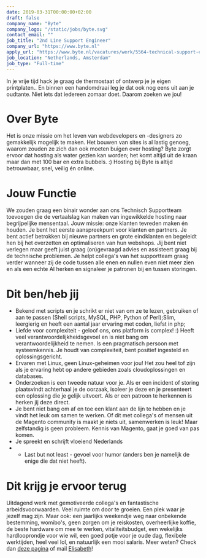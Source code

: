 ```yaml
---
date: 2019-03-31T00:00:00+02:00
draft: false
company_name: "Byte"
company_logo: "/static/jobs/byte.svg"
contact_email: ""
job_title: "2nd Line Support Engineer"
company_url: "https://www.byte.nl"
apply_url: "https://www.byte.nl/vacatures/werk/5564-technical-support-engineer"
job_location: "Netherlands, Amsterdam"
job_type: "Full-time"
---
```


In je vrije tijd hack je graag de thermostaat of ontwerp je je eigen printplaten.. En binnen een handomdraai leg je dat ook nog eens uit aan je oudtante. Niet iets dat iedereen zomaar doet. Daarom zoeken we jou!  


# Over Byte
Het is onze missie om het leven van webdevelopers en -designers zo gemakkelijk mogelijk te maken. Het bouwen van sites is al lastig genoeg, waarom zouden ze zich dan ook moeten buigen over hosting? Byte zorgt ervoor dat hosting als water gezien kan worden; het komt altijd uit de kraan maar dan met 100 bar en extra bubbels. :) Hosting bij Byte is altijd betrouwbaar, snel, veilig én online.

# Jouw Functie
We zouden graag een binair wonder aan ons Technisch Supportteam toevoegen die de vertaalslag kan maken van ingewikkelde hosting naar begrijpelijke mensentaal. Jouw missie: onze klanten tevreden maken én houden. Je bent het eerste aanspreekpunt voor klanten en partners. Je bent actief betrokken bij nieuwe partners en grote eindklanten en begeleidt hen bij het overzetten en optimaliseren van hun webshops. Jij bent niet verlegen maar geeft juist graag  (on)gevraagd advies en assisteert graag bij de technische problemen. Je helpt collega's van het supportteam graag verder wanneer zij de code tussen alle enen en nullen even niet meer zien en als een echte AI herken en signaleer je patronen bij en tussen storingen.

# Dit ben/heb jij
* Bekend met scripts en je schrikt er niet van om ze te lezen, gebruiken of aan te passen (Shell scripts, MySQL, PHP, Python of Perl);Slim, leergierig en heeft een aantal jaar ervaring met coden, liefst in php;
* Liefde voor complexiteit - geloof ons, ons platform is complex! :) Heeft veel verantwoordelijkheidsgevoel en is niet bang om verantwoordelijkheid te nemen. Is een pragmatisch persoon met systeemkennis. Je houdt van complexiteit, bent positief ingesteld en oplossingsgericht.
* Ervaren met Linux, geen Linux-geheimen voor jou! Het zou heel tof zijn als je ervaring hebt op andere gebieden zoals cloudoplossingen en databases.
* Onderzoeken is een tweede natuur voor je. Als er een incident of storing plaatsvindt achterhaal je de oorzaak, isoleer je deze en je presenteert een oplossing die je gelijk uitvoert. Als er een patroon te herkennen is herken jij deze direct.
* Je bent niet bang om af en toe een klant aan de lijn te hebben en je vindt het leuk om samen te werken. Of dit met collega's of mensen uit de Magento community is maakt je niets uit, samenwerken is leuk! Maar zelfstandig is geen probleem. Kennis van Magento, gaat je goed van pas komen.
* Je spreekt en schrijft vloeiend Nederlands
* - Last but not least - gevoel voor humor (anders ben je namelijk de enige die dat niet heeft).

# Dit krijg je ervoor terug
Uitdagend werk met gemotiveerde collega's en fantastische arbeidsvoorwaarden. Veel ruimte om door te groeien. Een plek waar je jezelf mag zijn. Maar ook: een jaarlijks weekendje weg naar onbekende bestemming, womibo's, geen zorgen om je reiskosten, overheerlijke koffie, de beste hardware om mee te werken, vitaliteitsbudget, een wekelijks hardlooprondje voor wie wil, een goed potje voor je oude dag, flexibele werktijden, heel veel lol, en natuurlijk een mooi salaris. Meer weten? Check dan [deze pagina](https://www.byte.nl/vacatures/arbeidsvoorwaarden) of mail [Elisabeth](mailto:jobs@byte.nl?subject=I'd%20like%20to%20know%20more%20about%20the%20vacancy!)!

